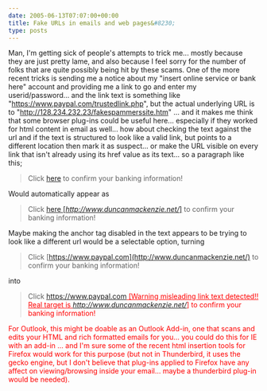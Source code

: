 ```yaml
---
date: 2005-06-13T07:07:00+00:00
title: Fake URLs in emails and web pages&#8230;
type: posts
---
```

Man, I'm getting sick of people's attempts to trick me... mostly because they are just pretty lame, and also because I feel sorry for the number of folks that are quite possibly being hit by these scams. One of the more recent tricks is sending me a notice about my "insert online service or bank here" account and providing me a link to go and enter my userid/password... and the link text is something like "https://www.paypal.com/trustedlink.php", but the actual underlying URL is to "http://128.234.232.23/fakespammerssite.htm" ... and it makes me think that some browser plug-ins could be useful here... especially if they worked for html content in email as well... how about checking the text against the url and if the text is structured to look like a valid link, but points to a different location then mark it as suspect... or make the URL visible on every link that isn't already using its href value as its text... so a paragraph like this;

> Click [here](http://www.duncanmackenzie.net/) to confirm your banking information!

Would automatically appear as

> Click [here [<i>http://www.duncanmackenzie.net/</i>]](http://www.duncanmackenzie.net/) to confirm your banking information!

Maybe making the anchor tag disabled in the text appears to be trying to look like a different url would be a selectable option, turning

> Click [https://www.paypal.com](http://www.duncanmackenzie.net/) to confirm your banking information!

into

> Click <font color="red"><u>https://www.paypal.com [Warning misleading link text detected!! Real target is <i>http://www.duncanmackenzie.net/</i>]</u> to confirm your banking information!

For Outlook, this might be doable as an Outlook Add-in, one that scans and edits your HTML and rich formatted emails for you... you could do this for IE with an add-in ... and I'm sure some of the recent html insertion tools for Firefox would work for this purpose (but not in Thunderbird, it uses the gecko engine, but I don't believe that plug-ins applied to Firefox have any affect on viewing/browsing inside your email... maybe a thunderbird plug-in would be needed).
